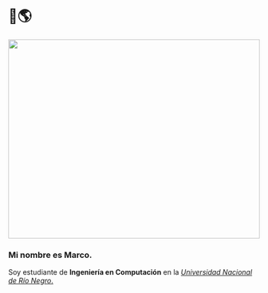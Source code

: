 # 👋🌎

<img src="https://media2.giphy.com/media/TZf4ZyXb0lXXi/giphy.gif?cid=ecf05e478ru0ufqcequac2r6en9feutvzdlfkvi5mm9uglgz&rid=giphy.gif&ct=g" width="100%" height="400rem"/>

### Mi nombre es Marco.

Soy estudiante de **Ingeniería en Computación** en la [*Universidad Nacional de Río Negro*.
](https://www.unrn.edu.ar/home)
